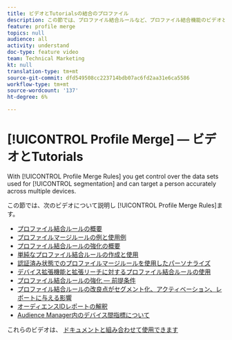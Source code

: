 ```yaml
---
title: ビデオとTutorialsの結合のプロファイル
description: この節では、プロファイル結合ルールなど、プロファイル結合機能のビデオとチュートリアルを紹介します。
feature: profile merge
topics: null
audience: all
activity: understand
doc-type: feature video
team: Technical Marketing
kt: null
translation-type: tm+mt
source-git-commit: dfd549508cc223714bdb07ac6fd2aa31e6ca5586
workflow-type: tm+mt
source-wordcount: '137'
ht-degree: 6%

---
```



# [!UICONTROL Profile Merge]  — ビデオとTutorials

With [!UICONTROL Profile Merge Rules] you get control over the data sets used for [!UICONTROL segmentation] and can target a person accurately across multiple devices.

この節では、次のビデオについて説明し [!UICONTROL Profile Merge Rules]ます。

* [プロファイル結合ルールの概要](overview-of-profile-merge-rules.md)
* [プロファイルマージルールの例と使用例](profile-merge-rule-examples-and-use-cases.md)
* [プロファイル結合ルールの強化の概要](overview-of-profile-merge-rule-enhancements.md)
* [単純なプロファイル結合ルールの作成と使用](creating-and-using-simple-profile-merge-rules.md)
* [認証済み状態でのプロファイルマージルールを使用したパーソナライズ](using-profile-merge-rules-to-personalize-in-an-authenticated-state.md)
* [デバイス拡張機能と拡張リーチに対するプロファイル結合ルールの使用](using-profile-merge-rules-for-device-extension-and-increased-reach.md)
* [プロファイル結合ルールの強化 — 前提条件](profile-merge-rule-enhancements-pre-requisites.md)
* [プロファイル結合ルールの改良点がセグメント化、アクティベーション、レポートに与える影響](how-profile-merge-rule-enhancements-impact-segmentation-activation-and-reporting.md)
* [オーディエンスIDレポートの解釈](interpret-audience-identity-reporting.md)
* [Audience Manager内のデバイス間指標について](understanding-cross-device-metrics-in-audience-manager.md)

これらのビデオは、 [ドキュメントと組み合わせて使用できます](https://docs.adobe.com/help/ja-JP/audience-manager/user-guide/features/profile-merge-rules/merge-rules-overview.html)

